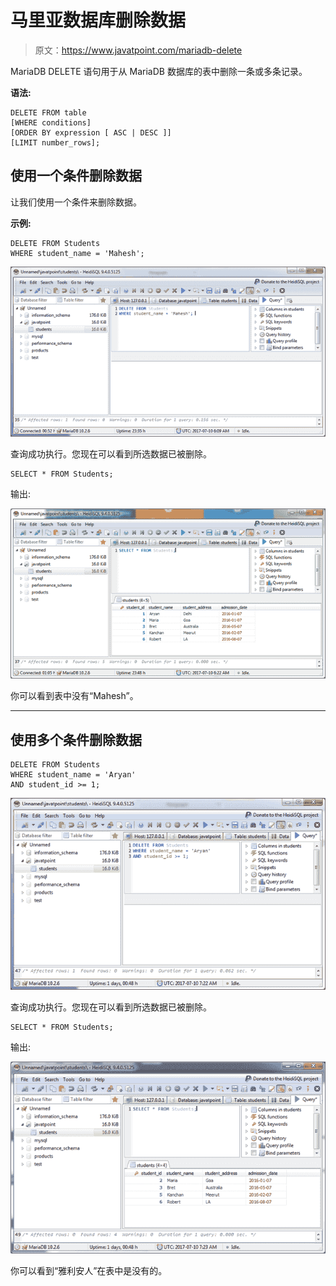 # 马里亚数据库删除数据

> 原文：<https://www.javatpoint.com/mariadb-delete>

MariaDB DELETE 语句用于从 MariaDB 数据库的表中删除一条或多条记录。

**语法:**

```
DELETE FROM table
[WHERE conditions]
[ORDER BY expression [ ASC | DESC ]]
[LIMIT number_rows]; 

```

## 使用一个条件删除数据

让我们使用一个条件来删除数据。

**示例:**

```
DELETE FROM Students
WHERE student_name = 'Mahesh'; 

```

![Mariadb Delete data 1](img/51fe9b1f383de5bd1408c7ced9988341.png)

查询成功执行。您现在可以看到所选数据已被删除。

```
SELECT * FROM Students;

```

输出:

![Mariadb Delete data 2](img/b03dd94962b8181273f2150964f5b8f1.png)

你可以看到表中没有“Mahesh”。

* * *

## 使用多个条件删除数据

```
DELETE FROM Students
WHERE student_name = 'Aryan'
AND student_id >= 1; 

```

![Mariadb Delete data 3](img/582c3e7544eb6eec0d14266492b51ae8.png)

查询成功执行。您现在可以看到所选数据已被删除。

```
SELECT * FROM Students;

```

输出:

![Mariadb Delete data 4](img/037c97cab662200a046ed01ec4a72171.png)

你可以看到“雅利安人”在表中是没有的。